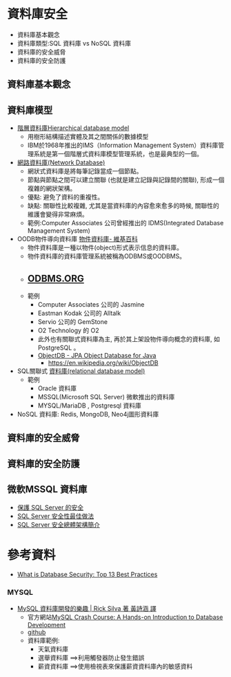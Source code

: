 # 資料庫安全
- 資料庫基本觀念
- 資料庫類型:SQL 資料庫 vs NoSQL  資料庫
- 資料庫的安全威脅
- 資料庫的安全防護

## 資料庫基本觀念
## 資料庫模型
- [階層資料庫Hierarchical database model](https://zh.wikipedia.org/zh-tw/%E5%B1%82%E6%AC%A1%E6%A8%A1%E5%9E%8B)
  - 用樹形結構描述實體及其之間關係的數據模型
  - IBM於1968年推出的IMS（Information Management System）資料庫管理系統是第一個階層式資料庫模型管理系統，也是最典型的一個。 
- [網路資料庫(Network Database)]()
  - 網狀式資料庫是將每筆記錄當成一個節點。
  - 節點與節點之間可以建立關聯 (也就是建立記錄與記錄間的關聯), 形成一個複雜的網狀架構。
  - 優點: 避免了資料的重複性。
  - 缺點: 關聯性比較複雜, 尤其是當資料庫的內容愈來愈多的時候, 關聯性的維護會變得非常麻煩。
  - 範例:Computer Associates 公司曾經推出的 IDMS(Integrated Database Management System)
- OODB物件導向資料庫 [物件資料庫- 維基百科]()
  - 物件資料庫是一種以物件(object)形式表示信息的資料庫。
  - 物件資料庫的資料庫管理系統被稱為ODBMS或OODBMS。
  - [ODBMS.ORG](https://www.odbms.org/)
    -  
  - 範例
    - Computer Associates 公司的 Jasmine
    - Eastman Kodak 公司的 Alltalk
    - Servio 公司的 GemStone
    - O2 Technology 的 O2
    - 此外也有關聯式資料庫為主, 再於其上架設物件導向概念的資料庫, 如PostgreSQL 。
    - [ObjectDB - JPA Object Database for Java]()
      - https://en.wikipedia.org/wiki/ObjectDB
- SQL關聯式 [資料庫(relational database model)](https://en.wikipedia.org/wiki/Relational_model)
  - 範例
    - Oracle 資料庫
    - MSSQL(Microsoft SQL Server) 微軟推出的資料庫
    - MYSQL/MariaDB , Postgresql 資料庫 
- NoSQL 資料庫: Redis, MongoDB, Neo4j圖形資料庫 
## 資料庫的安全威脅
## 資料庫的安全防護
## 微軟MSSQL 資料庫
- [保護 SQL Server 的安全](https://learn.microsoft.com/zh-tw/sql/relational-databases/security/securing-sql-server?view=sql-server-ver16)
- [SQL Server 安全性最佳做法](https://learn.microsoft.com/zh-tw/sql/relational-databases/security/sql-server-security-best-practices?view=sql-server-ver16)
- [SQL Server 安全總體架構簡介](https://www.mentortrust.com/home/ArticleSQLSecurityOverall#:~:text=%E8%8B%A5%E6%80%95%E7%B6%B2%E8%B7%AF%E5%81%B7%E7%AA%BA,%E6%94%AF%E6%8F%B4TLS%201.3%E7%89%88%E5%8D%94%E5%AE%9A%E3%80%82)

# 參考資料
- [What is Database Security: Top 13 Best Practices](https://blog.netwrix.com/what-is-database-security)

### MYSQL
- [MySQL 資料庫開發的樂趣 | Rick Silva 著 黃詩涵 譯](https://www.tenlong.com.tw/products/9786263247192?list_name=srh)
  - 官方網站[MySQL Crash Course: A Hands-on Introduction to Database Development]()
  - [github](https://nostarch.com/mysql-crash-course)
  - 資料庫範例:
    - 天氣資料庫
    - 選舉資料庫 ==>利用觸發器防止發生錯誤
    - 薪資資料庫 ==>使用檢視表來保護薪資資料庫內的敏感資料 
